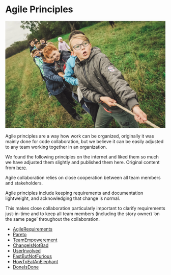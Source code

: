 # Agile Principles


![](./img/agile_team_kids.png)

Agile principles are a way how work can be organized, originally it was mainly done for code collaboration, but we believe it can be easily adjusted to any team working together in an organization.

We found the following principles on the internet and liked them so much we have adjusted them slightly and published them here. Original content from [here](https://www.101ways.com/category/10-key-principles-of-agile/).

Agile collaboration relies on close cooperation between all team members and stakeholders.

Agile principles include keeping requirements and documentation lightweight, and acknowledging that change is normal.

This makes close collaboration particularly important to clarify requirements just-in-time and to keep all team members (including the story owner) ‘on the same page’ throughout the collaboration.



- [AgileRequirements](agile_requirements.md)
- [Pareto](pareto.md)
- [TeamEmpowerement](team_empowerment.md)
- [ChangeIsNotBad](change_is_not_bad.md)
- [UserInvolved](user_involvement.md)
- [FastButNotFurious](fast_but_not_furious.md)
- [HowToEatAnElephant](how_to_eat_an_elephant.md)
- [DoneIsDone](done_is_done.md)

